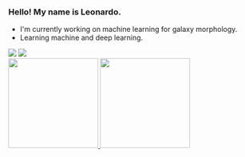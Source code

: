 ### Hello! My name is Leonardo.

- I'm currently working on machine learning for galaxy morphology.
- Learning machine and deep learning. 

<div>
 <a href="https://www.linkedin.com/in/leonardo-guimarães-189695190/" target="_blank"><img src="https://img.shields.io/badge/-LinkedIn-%230077B5?style=for-the-badge&logo=linkedin&logoColor=white" target="_blank"></a> 
 <a href = "mailto:leodejandira@gmail.com"><img src="https://img.shields.io/badge/-Gmail-%23333?style=for-the-badge&logo=gmail&logoColor=white" target="_blank"></a>
</div>

<div>
  <a href="https://github.com/leodejandira">
  <img height="180em" src="https://github-readme-stats.vercel.app/api?username=leodejandira&show_icons=true&theme=dark&include_all_commits=true&count_private=true"/>
  <img height="180em" src="https://github-readme-stats.vercel.app/api/top-langs/?username=leodejandira&layout=compact&langs_count=7&theme=dark"/>
</div>


